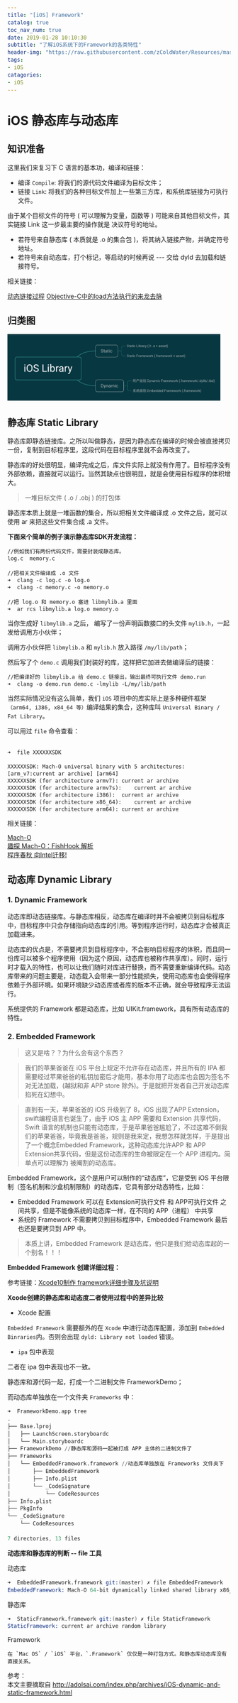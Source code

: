 ```yaml
---
title: "[iOS] Framework"
catalog: true
toc_nav_num: true
date: 2019-01-28 10:10:30
subtitle: "了解iOS系统下的Framework的各类特性"
header-img: "https://raw.githubusercontent.com/zColdWater/Resources/master/Images/naked.jpg"
tags:
- iOS
catagories:
- iOS
---
```


# iOS 静态库与动态库

## 知识准备  

这里我们来复习下 C 语言的基本功，编译和链接：

* 编译 `Compile`: 将我们的源代码文件编译为目标文件；
* 链接 `Link`: 将我们的各种目标文件加上一些第三方库，和系统库链接为可执行文件。

由于某个目标文件的符号 ( 可以理解为变量，函数等 ) 可能来自其他目标文件，其实链接 Link 这一步最主要的操作就是 决议符号的地址。

* 若符号来⾃静态库 ( 本质就是 .o 的集合包 )，将其纳⼊链接产物，并确定符号地址。  
* 若符号来⾃动态库，打个标记，等启动的时候再说 --- 交给 dyld 去加载和链接符号。

相关链接：

[动态链接过程](https://blog.cnbluebox.com/blog/2017/10/12/dyld2/)
[Objective-C中的load方法执行的来龙去脉](https://www.jianshu.com/p/c0a1a3ad9336)


## 归类图

<img src="https://raw.githubusercontent.com/zColdWater/Resources/master/Images/ios_framework1.png" height="150" />

## 静态库 Static Library  

静态库即静态链接库。之所以叫做静态，是因为静态库在编译的时候会被直接拷贝一份，复制到目标程序里，这段代码在目标程序里就不会再改变了。

静态库的好处很明显，编译完成之后，库文件实际上就没有作用了。目标程序没有外部依赖，直接就可以运行。当然其缺点也很明显，就是会使用目标程序的体积增大。

> 一堆目标文件 ( .o / .obj ) 的打包体   

静态库本质上就是一堆函数的集合，所以把相关文件编译成 .o 文件之后，就可以使用 ar 来把这些文件集合成 .a 文件。

**下面来个简单的例子演示静态库SDK开发流程：**

```shell
//例如我们有两份代码文件，需要封装成静态库。
log.c  memory.c

//把相关文件编译成 .o 文件
➜  clang -c log.c -o log.o
➜  clang -c memory.c -o memory.o

//把 log.o 和 memory.o 塞进 libmylib.a 里面
➜  ar rcs libmylib.a log.o memory.o
```

当你生成好 `libmylib.a` 之后， 编写了一份声明函数接口的头文件 `mylib.h`，一起发给调用方小伙伴；

调用方小伙伴把 `libmylib.a` 和 `mylib.h` 放入路径 `/my/lib/path`；

然后写了个 `demo.c` 调用我们封装好的库，这样把它加进去做编译后的链接：

```shell
//把编译好的 libmylib.a 给 demo.c 链接出，输出最终可执行文件 demo.run
➜  clang -o demo.run demo.c -lmylib -L/my/lib/path
```

当然实际情况没有这么简单，我们 `iOS` 项目中的库实际上是多种硬件框架`（arm64, i386, x84_64 等）`编译结果的集合，这种库叫 `Universal Binary / Fat Library`。

可以用过 `file` 命令查看：

```

➜  file XXXXXXSDK 

XXXXXXSDK: Mach-O universal binary with 5 architectures: [arm_v7:current ar archive] [arm64]
XXXXXXSDK (for architecture armv7): current ar archive
XXXXXXSDK (for architecture armv7s):    current ar archive
XXXXXXSDK (for architecture i386):  current ar archive
XXXXXXSDK (for architecture x86_64):    current ar archive
XXXXXXSDK (for architecture arm64): current ar archive
```

相关链接：

[Mach-O](http://hawk0620.github.io/blog/2018/03/22/study-mach-o-file/)  
[趣探 Mach-O：FishHook 解析](https://www.jianshu.com/p/9e1f4d771e35)   
[程序春秋 向Intel迁移!](http://history.programmer.com.cn/category/%E7%A8%8B%E5%BA%8F%E6%98%A5%E7%A7%8B/)   


## 动态库 Dynamic Library

### 1. Dynamic Framework

动态库即动态链接库。与静态库相反，动态库在编译时并不会被拷贝到目标程序中，目标程序中只会存储指向动态库的引用。等到程序运行时，动态库才会被真正加载进来。

动态库的优点是，不需要拷贝到目标程序中，不会影响目标程序的体积，而且同一份库可以被多个程序使用（因为这个原因，动态库也被称作共享库）。同时，运行时才载入的特性，也可以让我们随时对库进行替换，而不需要重新编译代码。动态库带来的问题主要是，动态载入会带来一部分性能损失，使用动态库也会使得程序依赖于外部环境。如果环境缺少动态库或者库的版本不正确，就会导致程序无法运行。

系统提供的 Framework 都是动态库，比如 UIKit.framework，具有所有动态库的特性。

### 2. Embedded Framework

> 这又是啥？？为什么会有这个东西？

> 我们的苹果爸爸在 iOS 平台上规定不允许存在动态库，并且所有的 IPA 都需要经过苹果爸爸的私钥加密后才能用，基本你用了动态库也会因为签名不对无法加载，(越狱和非 APP store 除外)。于是就把开发者自己开发动态库掐死在幻想中。

> 直到有一天，苹果爸爸的 iOS 升级到了 8，iOS 出现了APP Extension，swift编程语言也诞生了，由于 iOS 主 APP 需要和 Extension 共享代码，Swift 语言的机制也只能有动态库，于是苹果爸爸尴尬了，不过这难不倒我们的苹果爸爸，毕竟我是爸爸，规则是我来定，我想怎样就怎样，于是提出了一个概念Embedded Framework，这种动态库允许APP 和 APP Extension共享代码，但是这份动态库的生命被限定在一个 APP 进程内。简单点可以理解为 被阉割的动态库。

Embedded Framework，这个是用户可以制作的“动态库”，它是受到 iOS 平台限制（签名机制和沙盒机制限制）的动态库，它具有部分动态特性，比如：
* Embedded Framework 可以在 Extension可执行文件 和 APP可执行文件 之间共享，但是不能像系统的动态库一样，在不同的 APP（进程） 中共享
* 系统的 Framework 不需要拷贝到目标程序中，Embedded Framework 最后也还是要拷贝到 APP 中。

> 本质上讲，Embedded Framework 是动态库，他只是我们给动态库起的一个别名！！！  


**Embedded Framework 创建详细过程：**  

参考链接：[Xcode10制作 framework详细步骤及坑说明](https://www.jianshu.com/p/2d2db0d5e9e9)


**Xcode创建的静态库和动态度二者使用过程中的差异比较**
* Xcode 配置

`Embedded Framework` 需要额外的在 `Xcode` 中进行动态库配置，添加到 `Embedded Binraries`内。否则会出现 `dyld: Library not loaded` 错误。
* `ipa` 包中表现

二者在 ipa 包中表现也不一致。  

静态库和源代码一起，打成一个二进制文件 FrameworkDemo；  
  
而动态库单独放在一个文件夹 `Frameworks` 中：

```s
➜  FrameworkDemo.app tree
.
├── Base.lproj
│   ├── LaunchScreen.storyboardc
│   └── Main.storyboardc
├── FrameworkDemo //静态库和源码一起被打成 APP 主体的二进制文件了
├── Frameworks
│   └── EmbeddedFramework.framework //动态库单独放在 Frameworks 文件夹下
│       ├── EmbeddedFramework
│       ├── Info.plist
│       └── _CodeSignature
│           └── CodeResources
├── Info.plist
├── PkgInfo
└── _CodeSignature
    └── CodeResources

7 directories, 13 files
```


**动态库和静态库的判断 -- file 工具**  


动态库
```s
➜  EmbeddedFramework.framework git:(master) ✗ file EmbeddedFramework
EmbeddedFramework: Mach-O 64-bit dynamically linked shared library x86_64
```

静态库
```s
➜  StaticFramework.framework git:(master) ✗ file StaticFramework
StaticFramework: current ar archive random library
```

Framework
```
在 `Mac OS` / `iOS` 平台，`.Framework` 仅仅是一种打包方式。和静态库动态库没有直接关系。
```


参考：   
本文主要摘取自 http://adolsai.com/index.php/archives/iOS-dynamic-and-static-framework.html 

